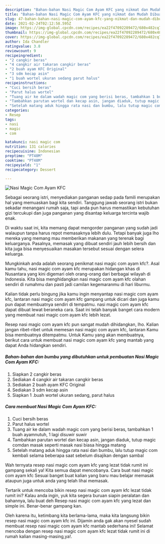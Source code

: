 ```yaml
---
description: "Bahan-bahan Nasi Magic Com Ayam KFC yang nikmat dan Mudah Dibuat"
title: "Bahan-bahan Nasi Magic Com Ayam KFC yang nikmat dan Mudah Dibuat"
slug: 47-bahan-bahan-nasi-magic-com-ayam-kfc-yang-nikmat-dan-mudah-dibuat
date: 2021-02-24T02:12:58.595Z
image: https://img-global.cpcdn.com/recipes/ea22f47092289472/680x482cq70/nasi-magic-com-ayam-kfc-foto-resep-utama.jpg
thumbnail: https://img-global.cpcdn.com/recipes/ea22f47092289472/680x482cq70/nasi-magic-com-ayam-kfc-foto-resep-utama.jpg
cover: https://img-global.cpcdn.com/recipes/ea22f47092289472/680x482cq70/nasi-magic-com-ayam-kfc-foto-resep-utama.jpg
author: Ida Chandler
ratingvalue: 3.8
reviewcount: 9
recipeingredient:
- "2 cangkir beras"
- "4 cangkir air takaran cangkir beras"
- "2 buah ayam KFC Original"
- "3 sdm kecap asin"
- "1 buah wortel ukuran sedang parut halus"
recipeinstructions:
- "Cuci bersih beras"
- "Parut halus wortel"
- "Tuang air ke dalam wadah magic com yang berisi beras, tambahkan 1 buah ayamnutuh, 1 lagi disuwir suwir"
- "Tambahkan parutan wortel dan kecap asin, jangan diaduk, tutup magic comdan masak seperti masak nasi biasa hingga matang"
- "Setelah matang aduk hingga rata nasi dan bumbu, lalu tutup magic com kembali selama beberapa saat sebelum disajikan dengan sambal"
categories:
- Resep
tags:
- nasi
- magic
- com

katakunci: nasi magic com 
nutrition: 131 calories
recipecuisine: Indonesian
preptime: "PT40M"
cooktime: "PT48M"
recipeyield: "1"
recipecategory: Dessert

---
```



![Nasi Magic Com Ayam KFC](https://img-global.cpcdn.com/recipes/ea22f47092289472/680x482cq70/nasi-magic-com-ayam-kfc-foto-resep-utama.jpg)

Sebagai seorang istri, menyediakan panganan sedap pada famili merupakan hal yang memuaskan bagi kita sendiri. Tanggung jawab seorang istri bukan sekadar menangani rumah saja, tapi anda pun harus memastikan kebutuhan gizi tercukupi dan juga panganan yang disantap keluarga tercinta wajib enak.

Di waktu  saat ini, kita memang dapat mengorder panganan yang sudah jadi walaupun tanpa harus repot memasaknya lebih dulu. Tetapi banyak juga lho mereka yang memang mau memberikan makanan yang terenak bagi keluarganya. Pasalnya, memasak yang dibuat sendiri jauh lebih bersih dan kita juga bisa menyesuaikan masakan tersebut sesuai dengan selera keluarga. 



Mungkinkah anda adalah seorang penikmat nasi magic com ayam kfc?. Asal kamu tahu, nasi magic com ayam kfc merupakan hidangan khas di Nusantara yang kini digemari oleh orang-orang dari berbagai wilayah di Indonesia. Kita bisa menghidangkan nasi magic com ayam kfc olahan sendiri di rumahmu dan pasti jadi camilan kegemaranmu di hari liburmu.

Kalian tidak perlu bingung jika kamu ingin menyantap nasi magic com ayam kfc, lantaran nasi magic com ayam kfc gampang untuk dicari dan juga kamu pun dapat membuatnya sendiri di tempatmu. nasi magic com ayam kfc dapat dibuat lewat beraneka cara. Saat ini telah banyak banget cara modern yang membuat nasi magic com ayam kfc lebih lezat.

Resep nasi magic com ayam kfc pun sangat mudah dihidangkan, lho. Kalian jangan ribet-ribet untuk memesan nasi magic com ayam kfc, lantaran Kamu bisa membuatnya ditempatmu. Untuk Kamu yang akan membuatnya, berikut cara untuk membuat nasi magic com ayam kfc yang mantab yang dapat Anda hidangkan sendiri.

<!--inarticleads1-->

##### Bahan-bahan dan bumbu yang dibutuhkan untuk pembuatan Nasi Magic Com Ayam KFC:

1. Siapkan 2 cangkir beras
1. Sediakan 4 cangkir air takaran cangkir beras
1. Sediakan 2 buah ayam KFC Original
1. Sediakan 3 sdm kecap asin
1. Siapkan 1 .buah wortel ukuran sedang, parut halus




<!--inarticleads2-->

##### Cara membuat Nasi Magic Com Ayam KFC:

1. Cuci bersih beras
1. Parut halus wortel
1. Tuang air ke dalam wadah magic com yang berisi beras, tambahkan 1 buah ayamnutuh, 1 lagi disuwir suwir
1. Tambahkan parutan wortel dan kecap asin, jangan diaduk, tutup magic comdan masak seperti masak nasi biasa hingga matang
1. Setelah matang aduk hingga rata nasi dan bumbu, lalu tutup magic com kembali selama beberapa saat sebelum disajikan dengan sambal




Wah ternyata resep nasi magic com ayam kfc yang lezat tidak rumit ini gampang sekali ya! Kita semua dapat mencobanya. Cara buat nasi magic com ayam kfc Sesuai banget buat kalian yang baru mau belajar memasak ataupun juga untuk anda yang telah lihai memasak.

Tertarik untuk mencoba bikin resep nasi magic com ayam kfc lezat tidak rumit ini? Kalau anda ingin, yuk kita segera buruan siapin peralatan dan bahannya, lalu buat deh Resep nasi magic com ayam kfc yang lezat dan simple ini. Benar-benar gampang kan. 

Oleh karena itu, ketimbang kita berlama-lama, maka kita langsung bikin resep nasi magic com ayam kfc ini. Dijamin anda gak akan nyesel sudah membuat resep nasi magic com ayam kfc mantab sederhana ini! Selamat mencoba dengan resep nasi magic com ayam kfc lezat tidak rumit ini di rumah kalian masing-masing,ya!.

